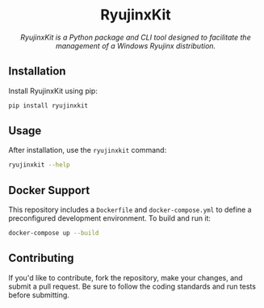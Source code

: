 <div align="center">
    <h1>RyujinxKit</h1>
    <p style="font-style: italic;">
        RyujinxKit is a Python package and CLI tool designed to facilitate the management of a Windows Ryujinx distribution.
    </p>
</div>

## Installation

Install RyujinxKit using pip:

```bash
pip install ryujinxkit
```

## Usage

After installation, use the `ryujinxkit` command:

```bash
ryujinxkit --help
```

## Docker Support

This repository includes a `Dockerfile` and `docker-compose.yml` to define a preconfigured development environment. To build and run it:

```bash
docker-compose up --build
```

## Contributing

If you'd like to contribute, fork the repository, make your changes, and submit a pull request. Be sure to follow the coding standards and run tests before submitting.
